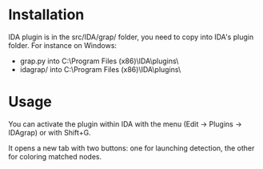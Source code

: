 # Installation
IDA plugin is in the src/IDA/grap/ folder, you need to copy into IDA's plugin folder.
For instance on Windows:

- grap.py into C:\Program Files (x86)\IDA\plugins\
- idagrap/ into C:\Program Files (x86)\IDA\plugins\

# Usage
You can activate the plugin within IDA with the menu (Edit -> Plugins -> IDAgrap) or with Shift+G.

It opens a new tab with two buttons: one for launching detection, the other for coloring matched nodes.
